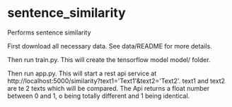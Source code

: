 # sentence_similarity
Performs sentence similarity

First download all necessary data. See data/README for more details.

Then run train.py. This will create the tensorflow model model/ folder.

Then run app.py. This will start a rest api service at http://localhost:5000/similarity?text1='Text1'&text2='Text2'. text1 and text2 are te 2 texts which will be compared. The Api returns a float number between 0 and 1, o being totally different and 1 being identical.
